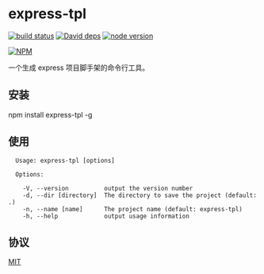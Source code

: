 # express-tpl

[![build status][travis-image]][travis-url]
[![David deps][david-image]][david-url]
[![node version][node-image]][node-url]

[npm-url]: https://npmjs.org/package/express-tpl
[travis-image]: https://img.shields.io/travis/yunnysunny/express-tpl.svg?style=flat-square
[travis-url]: https://travis-ci.org/yunnysunny/express-tpl
[david-image]: https://img.shields.io/david/yunnysunny/express-tpl.svg?style=flat-square
[david-url]: https://david-dm.org/yunnysunny/express-tpl
[node-image]: https://img.shields.io/badge/node.js-%3E=_6-green.svg?style=flat-square
[node-url]: http://nodejs.org/download/

[![NPM](https://nodei.co/npm/express-tpl.png?downloads=true)](https://nodei.co/npm/node-express-tpl/)  

一个生成 express 项目脚手架的命令行工具。

## 安装

npm install express-tpl -g

## 使用

```
  Usage: express-tpl [options]

  Options:

    -V, --version          output the version number
    -d, --dir [directory]  The directory to save the project (default: .)
    -n, --name [name]      The project name (default: express-tpl)
    -h, --help             output usage information
```

## 协议

[MIT](LICENSE)
